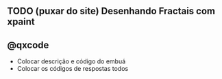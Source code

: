 ## TODO (puxar do site) Desenhando Fractais com xpaint
## @qxcode

- Colocar descrição e código do embuá
- Colocar os códigos de respostas todos
